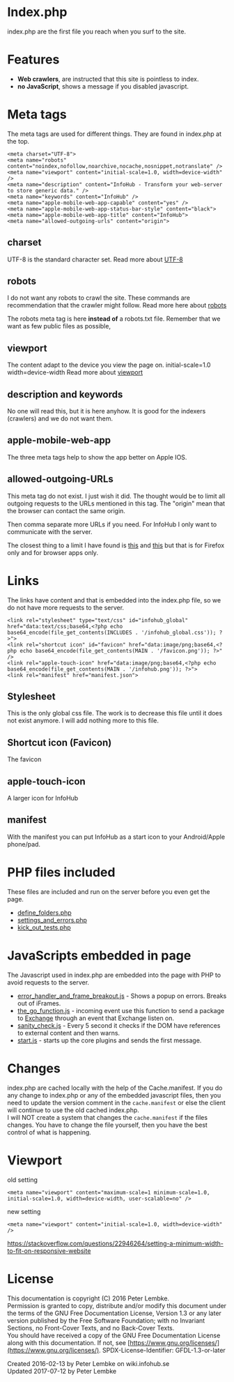 # Index.php
index.php are the first file you reach when you surf to the site.  

# Features
- <b>Web crawlers</b>, are instructed that this site is pointless to index.
- <b>no JavaScript</b>, shows a message if you disabled javascript.

# Meta tags
The meta tags are used for different things. They are found in index.php at the top.
```
<meta charset="UTF-8">
<meta name="robots" content="noindex,nofollow,noarchive,nocache,nosnippet,notranslate" />
<meta name="viewport" content="initial-scale=1.0, width=device-width" />
<meta name="description" content="InfoHub - Transform your web-server to store generic data." />
<meta name="keywords" content="InfoHub" />
<meta name="apple-mobile-web-app-capable" content="yes" />
<meta name="apple-mobile-web-app-status-bar-style" content="black">
<meta name="apple-mobile-web-app-title" content="InfoHub">
<meta name="allowed-outgoing-urls" content="origin">
```
## charset
UTF-8 is the standard character set.
Read more about [UTF-8](https://en.wikipedia.org/wiki/UTF-8)

## robots
I do not want any robots to crawl the site. These commands are recommendation that the crawler might follow.
Read more here about [robots](https://yoast.com/robots-meta-tags/)
 
The robots meta tag is here **instead of** a robots.txt file. Remember that we want as few public files as possible,

## viewport
The content adapt to the device you view the page on.
initial-scale=1.0 
width=device-width
Read more about [viewport](https://www.w3schools.com/css/css_rwd_viewport.asp)

## description and keywords
No one will read this, but it is here anyhow. It is good for the indexers (crawlers) and we do not want them.

## apple-mobile-web-app
The three meta tags help to show the app better on Apple IOS.

## allowed-outgoing-URLs
This meta tag do not exist. I just wish it did. The thought would be to limit all outgoing requests to the URLs mentioned in this tag.
The "origin" mean that the browser can contact the same origin.

Then comma separate more URLs if you need. For InfoHub I only want to communicate with the server.

The closest thing to a limit I have found is [this](https://developer.mozilla.org/en-US/docs/Mozilla/Tech/XPCOM/Setting_HTTP_request_headers) and [this](https://developer.mozilla.org/en-US/docs/Mozilla/Add-ons/WebExtensions/Intercept_HTTP_requests) but that is for Firefox only and for browser apps only.

# Links
The links have content and that is embedded into the index.php file, so we do not have more requests to the server.
```
<link rel="stylesheet" type="text/css" id="infohub_global" href="data:text/css;base64,<?php echo base64_encode(file_get_contents(INCLUDES . '/infohub_global.css')); ?>">
<link rel="shortcut icon" id="favicon" href="data:image/png;base64,<?php echo base64_encode(file_get_contents(MAIN . '/favicon.png')); ?>" />
<link rel="apple-touch-icon" href="data:image/png;base64,<?php echo base64_encode(file_get_contents(MAIN . '/infohub.png')); ?>">
<link rel="manifest" href="manifest.json">
```

## Stylesheet
This is the only global css file. The work is to decrease this file until it does not exist anymore.
I will add nothing more to this file.

## Shortcut icon (Favicon)
The favicon

## apple-touch-icon
A larger icon for InfoHub

## manifest
With the manifest you can put InfoHub as a start icon to your Android/Apple phone/pad.

# PHP files included
These files are included and run on the server before you even get the page.  

- [define_folders.php](main,core_root_definefolders)
- [settings_and_errors.php](main,core_include_settingsanderrors)
- [kick_out_tests.php](main,core_include_kickouttests)


# JavaScripts embedded in page
The Javascript used in index.php are embedded into the page with PHP to avoid requests to the server.  

- [error_handler_and_frame_breakout.js](main,core_include_errorhandler) - Shows a popup on errors. Breaks out of iFrames.
- [the_go_function.js](main,core_include_thegofunction) - incoming event use this function to send a package to [Exchange](plugin,infohub_exchange) through an event that Exchange listen on.
- [sanity_check.js](main,core_include_sanitycheck) - Every 5 second it checks if the DOM have references to external content and then warns.
- [start.js](main,core_include_start) - starts up the core plugins and sends the first message.

# Changes
index.php are cached locally with the help of the Cache.manifest. If you do any change to index.php or any of the embedded javascript files, then you need to update the version comment in the `cache.manifest` or else the client will continue to use the old cached index.php.  
I will NOT create a system that changes the `cache.manifest` if the files changes. You have to change the file yourself, then you have the best control of what is happening.  

# Viewport

old setting
```
<meta name="viewport" content="maximum-scale=1 minimum-scale=1.0, initial-scale=1.0, width=device-width, user-scalable=no" />
```
new setting
```
<meta name="viewport" content="initial-scale=1.0, width=device-width" />
```

https://stackoverflow.com/questions/22946264/setting-a-minimum-width-to-fit-on-responsive-website

# License
This documentation is copyright (C) 2016 Peter Lembke.  
Permission is granted to copy, distribute and/or modify this document under the terms of the GNU Free Documentation License, Version 1.3 or any later version published by the Free Software Foundation; with no Invariant Sections, no Front-Cover Texts, and no Back-Cover Texts.  
You should have received a copy of the GNU Free Documentation License along with this documentation. If not, see [https://www.gnu.org/licenses/](https://www.gnu.org/licenses/).  SPDX-License-Identifier: GFDL-1.3-or-later  

Created 2016-02-13 by Peter Lembke on wiki.infohub.se  
Updated 2017-07-12 by Peter Lembke  
